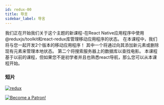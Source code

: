 ```yaml
---
id: redux-00
title: 导言
sidebar_label: 导言
---
```


我们正在开始我们关于这个主题的新课程-在React Native应用程序中使用@reduxjs/toolkit和react-redux库管理移动应用程序的状态。 在本课程中，我们将与您一起开发2个版本的移动应用程序！ 其中一个将通过向其添加新元素或删除现有元素来管理本地状态。 第二个将搜索服务器上的数据库以查找电影。 本课程基于以前的课程，但如果您不是初学者并且也熟悉react导航，那么您可以从本课程开始。

### 短片
[![redux](/img/redux/00.gif)](https://youtu.be/KaKiJrVCUrw)

[![Become a Patron!](/img/logo/patreon.jpg)](https://www.patreon.com/bePatron?u=31769291)
